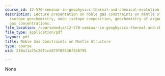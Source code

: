 ```yaml
---
course_id: 12-570-seminar-in-geophysics-thermal-and-chemical-evolution-of-the-earth-spring-2005
description: Lecture presentation on noble gas constraints on mantle structure, helium
  isotope geochemistry, neon isotope composition, geochemistry of argon, and noble
  gas concentrations.
file_location: /coursemedia/12-570-seminar-in-geophysics-thermal-and-chemical-evolution-of-the-earth-spring-2005/210a11a75c20f1cd879f85536f568f95_noblegas_lect.pdf
file_type: application/pdf
layout: pdf
title: Noble Gas Constraints on Mantle Structure
type: course
uid: 210a11a75c20f1cd879f85536f568f95

---
```

None